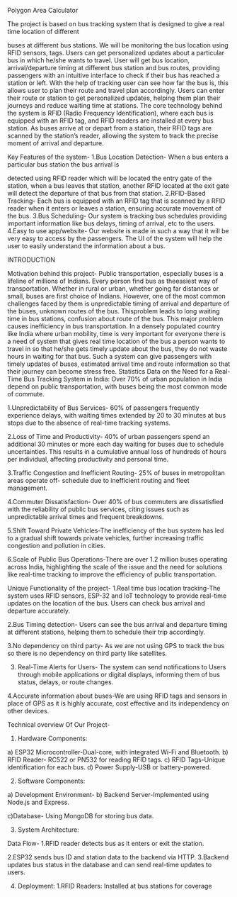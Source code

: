 Polygon Area Calculator

The project is based on bus tracking system that is designed to give a real time location of different

buses at different bus stations. We will be monitoring the bus location using RFID sensors, tags. Users can get personalized updates about a particular bus in which he/she wants to travel. User will
get bus location, arrival/departure timing at different bus station and bus routes, providing
passengers with an intuitive interface to check if their bus has reached a station or left. With the
help of tracking user can see how far the bus is, this allows user to plan their route and travel plan
accordingly. Users can enter their route or station to get personalized updates, helping them plan
their journeys and reduce waiting time at stations.
The core technology behind the system is RFID (Radio Frequency Identification), where each bus is
equipped with an RFID tag, and RFID readers are installed at every bus station. As buses arrive at or
depart from a station, their RFID tags are scanned by the station’s reader, allowing the system to
track the precise moment of arrival and departure.

Key Features of the system-
1.Bus Location Detection- When a bus enters a particular bus station the bus arrival is

detected using RFID reader which will be located the entry gate of the station, when a bus leaves
that station, another RFID located at the exit gate will detect the departure of that bus from that
station.
2.RFID-Based Tracking- Each bus is equipped with an RFID tag that is scanned by a RFID reader
when it enters or leaves a station, ensuring accurate movement of the bus.
3.Bus Scheduling- Our system is tracking bus schedules providing important information like bus
delays, timing of arrival, etc to the users.
4.Easy to use app/website- Our website is made in such a way that it will be very easy to
access by the passengers. The UI of the system will help the user to easily understand the
information about a bus.

INTRODUCTION

Motivation behind this project-
Public transportation, especially buses is a lifeline of millions of Indians. Every person find bus as theeasiest way of transportation. Whether in rural or urban, whether going far distances or small, buses
are first choice of Indians. However, one of the most common challenges faced by them is unpredictable timing of arrival and departure of the buses, unknown routes of the bus. Thisproblem leads to long waiting time in bus stations, confusion about route of the bus. This major problem causes inefficiency in bus transportation.
In a densely populated country like India where urban mobility, time is very important for everyone
there is a need of system that gives real time location of the bus a person wants to travel in so that
he/she gets timely update about the bus, they do not waste hours in waiting for that bus. Such a
system can give passengers with timely updates of buses, estimated arrival time and route
information so that their journey can become stress free.
Statistics Data on the Need for a Real-Time Bus Tracking System in India:
Over 70% of urban population in India depend on public transportation, with buses being the most
common mode of commute.

1.Unpredictability of Bus Services- 60% of passengers frequently experience delays, with waiting
times extended by 20 to 30 minutes at bus stops due to the absence of real-time tracking systems.

2.Loss of Time and Productivity- 40% of urban passengers spend an additional 30 minutes or more
each day waiting for buses due to schedule uncertainties. This results in a cumulative annual loss of
hundreds of hours per individual, affecting productivity and personal time.

3.Traffic Congestion and Inefficient Routing- 25% of buses in metropolitan areas operate off-
schedule due to inefficient routing and fleet management.

4.Commuter Dissatisfaction- Over 40% of bus commuters are dissatisfied with the reliability of
public bus services, citing issues such as unpredictable arrival times and frequent breakdowns.

5.Shift Toward Private Vehicles-The inefficiency of the bus system has led to a gradual shift towards
private vehicles, further increasing traffic congestion and pollution in cities.

6.Scale of Public Bus Operations-There are over 1.2 million buses operating across India, highlighting
the scale of the issue and the need for solutions like real-time tracking to improve the efficiency of
public transportation.

Unique Functionality of the project-
1.Real time bus location tracking-The system uses RFID sensors, ESP-32 and IoT technology to
provide real-time updates on the location of the bus. Users can check bus arrival and departure
accurately.

2.Bus Timing detection- Users can see the bus arrival and departure timing at different stations,
helping them to schedule their trip accordingly.

3.No dependency on third party- As we are not using GPS to track the bus so there is no dependency
on third party like satellites.

3. Real-Time Alerts for Users- The system can send notifications to Users through mobile
applications or digital displays, informing them of bus status, delays, or route changes.

4.Accurate information about buses-We are using RFID tags and sensors in place of GPS as it is
highly accurate, cost effective and its independency on other devices.

Technical overview Of Our Project-
1. Hardware Components:

a) ESP32 Microcontroller-Dual-core, with integrated Wi-Fi and Bluetooth.
b) RFID Reader- RC522 or PN532 for reading RFID tags.
c) RFID Tags-Unique identification for each bus.
d) Power Supply-USB or battery-powered.

2. Software Components:

a) Development Environment-
b) Backend Server-Implemented using Node.js and Express.

c)Database- Using MongoDB for storing bus data.

3. System Architecture:

Data Flow-
1.RFID reader detects bus as it enters or exit the station.

2.ESP32 sends bus ID and station data to the backend via HTTP.
3.Backend updates bus status in the database and can send real-time updates to users.

4. Deployment:
1.RFID Readers: Installed at bus stations for coverage
